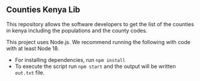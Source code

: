 ## Counties Kenya Lib


This repository allows the software developers to get the list of the counties in kenya including the populations and the county codes.

This project uses Node.js. We recommend running the following with code with at least Node 18.

- For installing dependencies, run `npm install`
- To execute the script run `npm start` and the output will be written `out.txt` file.
